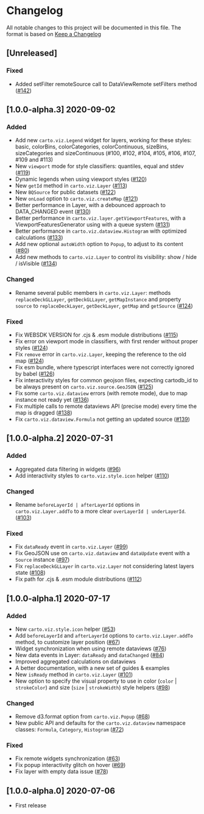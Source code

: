 # Changelog

All notable changes to this project will be documented in this file.
The format is based on [Keep a Changelog](http://keepachangelog.com/en/1.0.0/)

## [Unreleased]

### Fixed

- Added setFilter remoteSource call to DataViewRemote setFilters method ([#142](https://github.com/CartoDB/web-sdk/pull/142/))

## [1.0.0-alpha.3] 2020-09-02

### Added

- Add new `carto.viz.Legend` widget for layers, working for these styles: basic, colorBins, colorCategories, colorContinuous, sizeBins, sizeCategories and sizeContinuous (#100, #102, #104, #105, #106, #107, #109 and #113)
- New `viewport` mode for style classifiers: quantiles, equal and stdev ([#119](https://github.com/CartoDB/web-sdk/pull/119/))
- Dynamic legends when using viewport styles ([#120](https://github.com/CartoDB/web-sdk/pull/120/))
- New `getId` method in `carto.viz.Layer` ([#113](https://github.com/CartoDB/web-sdk/pull/113/))
- New `BQSource` for public datasets ([#122](https://github.com/CartoDB/web-sdk/pull/122/))
- New `onLoad` option to `carto.viz.createMap` ([#121](https://github.com/CartoDB/web-sdk/pull/121/))
- Better performance in Layer, with a debounced approach to DATA_CHANGED event ([#130](https://github.com/CartoDB/web-sdk/pull/130))
- Better performance in `carto.viz.layer.getViewportFeatures`, with a ViewportFeaturesGenerator using with a queue system ([#131](https://github.com/CartoDB/web-sdk/pull/131))
- Better performance in `carto.viz.dataview.Histogram` with optimized calculations ([#133](https://github.com/CartoDB/web-sdk/pull/133))
- Add new optional `autoWidth` option to `Popup`, to adjust to its content ([#80](https://github.com/CartoDB/web-sdk/pull/80/))
- Add new methods to `carto.viz.Layer` to control its visibility: show / hide / isVisible ([#134](https://github.com/CartoDB/web-sdk/pull/134/))


### Changed

- Rename several public members in `carto.viz.Layer`: methods `replaceDeckGLLayer`, `getDeckGLLayer`, `getMapInstance` and property `source` to `replaceDeckLayer`, `getDeckLayer`, `getMap` and `getSource` ([#124](https://github.com/CartoDB/web-sdk/pull/124/))

### Fixed

- Fix WEBSDK VERSION for .cjs & .esm module distributions ([#115](https://github.com/CartoDB/web-sdk/pull/115/))
- Fix error on viewport mode in classifiers, with first render without proper styles ([#124](https://github.com/CartoDB/web-sdk/pull/124/))
- Fix `remove` error in `carto.viz.Layer`, keeping the reference to the old map ([#124](https://github.com/CartoDB/web-sdk/pull/124/))
- Fix esm bundle, where typescript interfaces were not correctly ignored by babel ([#126](https://github.com/CartoDB/web-sdk/pull/126/))
- Fix interactivity styles for common geojson files, expecting cartodb_id to be always present on `carto.viz.source.GeoJSON` ([#125](https://github.com/CartoDB/web-sdk/pull/125/))
- Fix some `carto.viz.dataview` errors (with remote mode), due to map instance not ready yet ([#136](https://github.com/CartoDB/web-sdk/pull/136/))
- Fix multiple calls to remote dataviews API (precise mode) every time the map is dragged ([#138](https://github.com/CartoDB/web-sdk/pull/138/))
- Fix `carto.viz.dataview.Formula` not getting an updated source ([#139](https://github.com/CartoDB/web-sdk/pull/139/))


## [1.0.0-alpha.2] 2020-07-31

### Added

- Aggregated data filtering in widgets ([#96](https://github.com/CartoDB/web-sdk/pull/96))
- Add interactivity styles to `carto.viz.style.icon` helper ([#110](https://github.com/CartoDB/web-sdk/pull/110/))

### Changed

- Rename `beforeLayerId | afterLayerId` options in `carto.viz.Layer.addTo` to a more clear `overLayerId | underLayerId`. ([#103](https://github.com/CartoDB/web-sdk/pull/103/))

### Fixed

- Fix `dataReady` event in `carto.viz.Layer` ([#99](https://github.com/CartoDB/web-sdk/pull/99/))
- Fix GeoJSON use on `carto.viz.dataview` and `dataUpdate` event with a `Source` instance ([#97](https://github.com/CartoDB/web-sdk/pull/97/))
- Fix `replaceDeckGLLayer` in `carto.viz.Layer` not considering latest layers state ([#108](https://github.com/CartoDB/web-sdk/pull/108/))
- Fix path for .cjs & .esm module distributions ([#112](https://github.com/CartoDB/web-sdk/pull/112/))

## [1.0.0-alpha.1] 2020-07-17

### Added

- New `carto.viz.style.icon` helper ([#53](https://github.com/CartoDB/web-sdk/pull/53/))
- Add `beforeLayerId` and `afterLayerId` options to `carto.viz.Layer.addTo` method, to customize layer position ([#67](https://github.com/CartoDB/web-sdk/pull/67))
- Widget synchronization when using remote dataviews ([#76](https://github.com/CartoDB/web-sdk/pull/76/))
- New data events in Layer: `dataReady` and `dataChanged` ([#84](https://github.com/CartoDB/web-sdk/pull/84))
- Improved aggregated calculations on dataviews
- A better documentation, with a new set of guides & examples
- New `isReady` method in `carto.viz.Layer` ([#101](https://github.com/CartoDB/web-sdk/pull/101))
- New option to specify the visual property to use in color (`color` | `strokeColor`) and size (`size` | `strokeWidth`) style helpers ([#98](https://github.com/CartoDB/web-sdk/pull/98))

### Changed

- Remove d3.format option from `carto.viz.Popup` ([#68](https://github.com/CartoDB/web-sdk/pull/68))
- New public API and defaults for the `carto.viz.dataview` namespace classes: `Formula`, `Category`, `Histogram` ([#72](https://github.com/CartoDB/web-sdk/pull/72))

### Fixed

- Fix remote widgets synchronization ([#63](https://github.com/CartoDB/web-sdk/pull/63))
- Fix popup interactivity glitch on hover ([#69](https://github.com/CartoDB/web-sdk/pull/69))
- Fix layer with empty data issue ([#78](https://github.com/CartoDB/web-sdk/pull/78))

## [1.0.0-alpha.0] 2020-07-06

- First release
